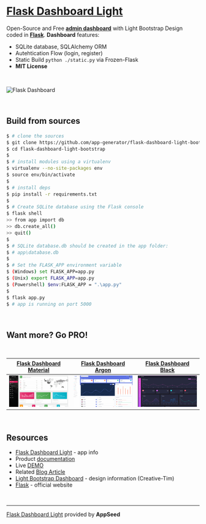 # [Flask Dashboard Light](https://appseed.us/admin-dashboards/flask-dashboard-light-bootstrap)

Open-Source and Free **[admin dashboard](https://appseed.us/admin-dashboards)** with Light Bootstrap Design coded in **[Flask](https://palletsprojects.com/p/flask/)**. **Dashboard** features:
- SQLite database, SQLAlchemy ORM
- Autehtication Flow (login, register)
- Static Build `python ./static.py` via Frozen-Flask
- **MIT License** 

<br />

![Flask Dashboard](https://github.com/app-generator/flask-dashboard-light-bootstrap/blob/master/screenshots/light-dashboard-flask-dashboard-intro.gif)

<br />

## Build from sources

```bash
$ # clone the sources
$ git clone https://github.com/app-generator/flask-dashboard-light-bootstrap.git
$ cd flask-dashboard-light-bootstrap
$
$ # install modules using a virtualenv
$ virtualenv --no-site-packages env
$ source env/bin/activate
$
$ # install deps 
$ pip install -r requirements.txt
$
$ # Create SQLite database using the Flask console
$ flask shell
>> from app import db
>> db.create_all()
>> quit() 
$
$ # SQLite database.db should be created in the app folder:
$ # app\database.db
$
$ # Set the FLASK_APP environment variable
$ (Windows) set FLASK_APP=app.py
$ (Unix) export FLASK_APP=app.py
$ (Powershell) $env:FLASK_APP = ".\app.py"
$ 
$ flask app.py
$ # app is running on port 5000
```

<br />

## Want more? Go PRO!

<br />

| [Flask Dashboard Material](https://appseed.us/admin-dashboards/flask-dashboard-material-pro) | [Flask Dashboard Argon](https://appseed.us/admin-dashboards/flask-dashboard-argon-pro) | [Flask Dashboard Black](https://appseed.us/admin-dashboards/flask-dashboard-black-pro) |
| --- | --- | --- |
| [![Flask Dashboard Material PRO](https://raw.githubusercontent.com/app-generator/static/master/products/flask-dashboard-material-pro-intro.gif)](https://appseed.us/admin-dashboards/flask-dashboard-material-pro)  | [![Flask Dashboard Argon PRO](https://raw.githubusercontent.com/app-generator/static/master/products/flask-dashboard-argon-pro-intro.gif)](https://appseed.us/admin-dashboards/flask-dashboard-argon-pro) | [![Flask Dashboard Black PRO](https://raw.githubusercontent.com/app-generator/static/master/products/flask-dashboard-black-pro-intro.gif)](https://appseed.us/admin-dashboards/flask-dashboard-black-pro)

<br />

## Resources

 - [Flask Dashboard Light](https://appseed.us/admin-dashboards/flask-dashboard-light-bootstrap) - app info
 - Product [documentation](https://docs.appseed.us/admin-dashboards/flask-dashboard-light-bootstrap/)
 - Live [DEMO](https://flask-dashboard-light-bootstrap.appseed.us/)
 - Related [Blog Article](https://blog.appseed.us/flask-dashboard-light-learn-flask-by-coding-dashboards/)
 - [Light Bootstrap Dashboard](https://www.creative-tim.com/product/light-bootstrap-dashboard) - design information (Creative-Tim)
 - [Flask](http://flask.pocoo.org/) - official website

<br />

---
[Flask Dashboard Light](https://appseed.us/admin-dashboards/flask-dashboard-light-bootstrap) provided by **AppSeed**

